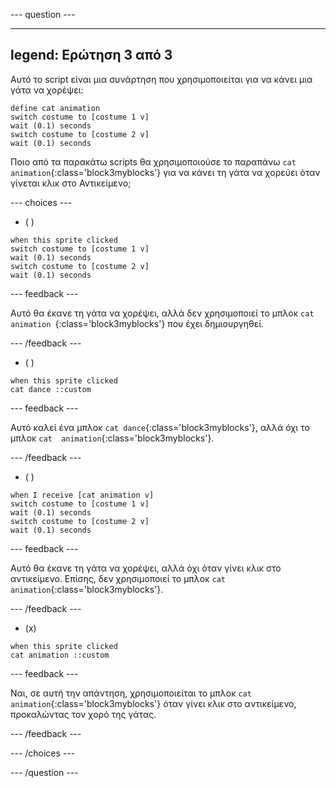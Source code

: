 
--- question ---

---
legend: Ερώτηση 3 από 3
---

Αυτό το script είναι μια συνάρτηση που χρησιμοποιείται για να κάνει μια γάτα να χορέψει:

```blocks3
define cat animation
switch costume to [costume 1 v]
wait (0.1) seconds
switch costume to [costume 2 v]
wait (0.1) seconds
```

Ποιο από τα παρακάτω scripts θα χρησιμοποιούσε το παραπάνω `cat animation`{:class='block3myblocks'} για να κάνει τη γάτα να χορεύει όταν γίνεται κλικ στο Αντικείμενο;

--- choices ---

- ( )

```blocks3
when this sprite clicked
switch costume to [costume 1 v]
wait (0.1) seconds
switch costume to [costume 2 v]
wait (0.1) seconds
```

  --- feedback ---

  Αυτό θα έκανε τη γάτα να χορέψει, αλλά δεν χρησιμοποιεί το μπλοκ `cat animation `{:class='block3myblocks'} που έχει δημιουργηθεί.

  --- /feedback ---

- ( )

```blocks3
when this sprite clicked
cat dance ::custom
```

  --- feedback ---

  Αυτό καλεί ένα μπλοκ `cat dance`{:class='block3myblocks'}, αλλά όχι το μπλοκ `cat 
 animation`{:class='block3myblocks'}.

  --- /feedback ---

- ( )

```blocks3
when I receive [cat animation v]
switch costume to [costume 1 v]
wait (0.1) seconds
switch costume to [costume 2 v]
wait (0.1) seconds
```

  --- feedback ---

  Αυτό θα έκανε τη γάτα να χορέψει, αλλά όχι όταν γίνει κλικ στο αντικείμενο. Επίσης, δεν χρησιμοποιεί το μπλοκ `cat animation`{:class='block3myblocks'}.

  --- /feedback ---

- (x)

```blocks3
when this sprite clicked
cat animation ::custom
```

  --- feedback ---

Ναι, σε αυτή την απάντηση, χρησιμοποιείται το μπλοκ `cat animation`{:class='block3myblocks'} όταν γίνει κλικ στο αντικείμενο, προκαλώντας τον χορό της γάτας.

  --- /feedback ---

--- /choices ---

--- /question ---
